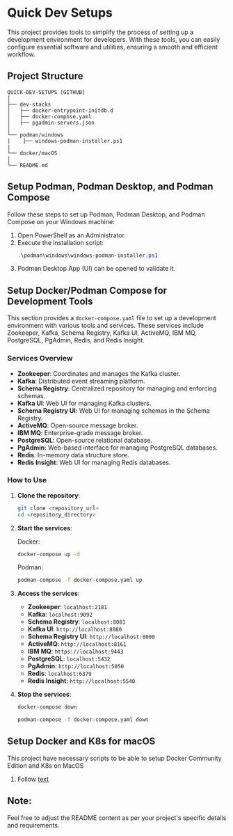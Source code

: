 # Quick Dev Setups

This project provides tools to simplify the process of setting up a development environment for developers. With these tools, you can easily configure essential software and utilities, ensuring a smooth and efficient workflow.

## Project Structure

```
QUICK-DEV-SETUPS [GITHUB]
│
├── dev-stacks
│   ├── docker-entrypoint-initdb.d
│   ├── docker-compose.yaml
│   ├── pgadmin-servers.json
│
└── podman/windows
|    ├── windows-podman-installer.ps1
|
└── docker/macOS 
│
└── README.md
```

## Setup Podman, Podman Desktop, and Podman Compose

Follow these steps to set up Podman, Podman Desktop, and Podman Compose on your Windows machine:

1. Open PowerShell as an Administrator.
2. Execute the installation script:
   ```powershell
   .\podman\windows\windows-podman-installer.ps1
   ```
3. Podman Desktop App (UI) can be opened to validate it. 


## Setup Docker/Podman Compose for Development Tools

This section provides a `docker-compose.yaml` file to set up a development environment with various tools and services. These services include Zookeeper, Kafka, Schema Registry, Kafka UI, ActiveMQ, IBM MQ, PostgreSQL, PgAdmin, Redis, and Redis Insight.

### Services Overview

- **Zookeeper**: Coordinates and manages the Kafka cluster.
- **Kafka**: Distributed event streaming platform.
- **Schema Registry**: Centralized repository for managing and enforcing schemas.
- **Kafka UI**: Web UI for managing Kafka clusters.
- **Schema Registry UI**: Web UI for managing schemas in the Schema Registry.
- **ActiveMQ**: Open-source message broker.
- **IBM MQ**: Enterprise-grade message broker.
- **PostgreSQL**: Open-source relational database.
- **PgAdmin**: Web-based interface for managing PostgreSQL databases.
- **Redis**: In-memory data structure store.
- **Redis Insight**: Web UI for managing Redis databases.

### How to Use

1. **Clone the repository**:
   ```bash
   git clone <repository_url>
   cd <repository_directory>
   ```

2. **Start the services**:

   Docker: 
   ```bash
   docker-compose up -d
   ```

   Podman:
   ```bash
   podman-compose -f docker-compose.yaml up
   ```

3. **Access the services**:

   - **Zookeeper**: `localhost:2181`
   - **Kafka**: `localhost:9092`
   - **Schema Registry**: `localhost:8081`
   - **Kafka UI**: `http://localhost:8080`
   - **Schema Registry UI**: `http://localhost:8000`
   - **ActiveMQ**: `http://localhost:8161`
   - **IBM MQ**: `https://localhost:9443`
   - **PostgreSQL**: `localhost:5432`
   - **PgAdmin**: `http://localhost:5050`
   - **Redis**: `localhost:6379`
   - **Redis Insight**: `http://localhost:5540`

4. **Stop the services**:
   ```bash
   docker-compose down
   ```

   ```bash
   podman-compose -f docker-compose.yaml down
   ```

## Setup Docker and K8s for macOS

This project have necessary scripts to be able to setup Docker Community Edition and K8s on MacOS

1. Follow [text](docker/macOS/readme.md)

## Note: 
Feel free to adjust the README content as per your project's specific details and requirements.
